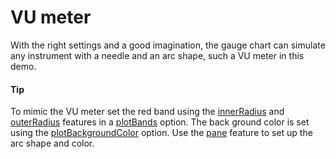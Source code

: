 # VU meter
With the right settings and a good imagination, the gauge chart can simulate any instrument with a needle and an arc shape, such a VU meter in this demo.

####  Tip
To mimic the VU meter set the red band using the [innerRadius](http://api.highcharts.com/highcharts/pane.background.innerRadius) and [outerRadius](http://api.highcharts.com/highcharts/pane.background.outerRadius) features in a [plotBands](http://api.highcharts.com/highcharts/yAxis.plotBands) option. The back ground color is set using the [plotBackgroundColor](http://api.highcharts.com/highcharts/chart.plotBackgroundColor) option.
Use the [pane](http://api.highcharts.com/highcharts/pane) feature to set up the arc shape and color.